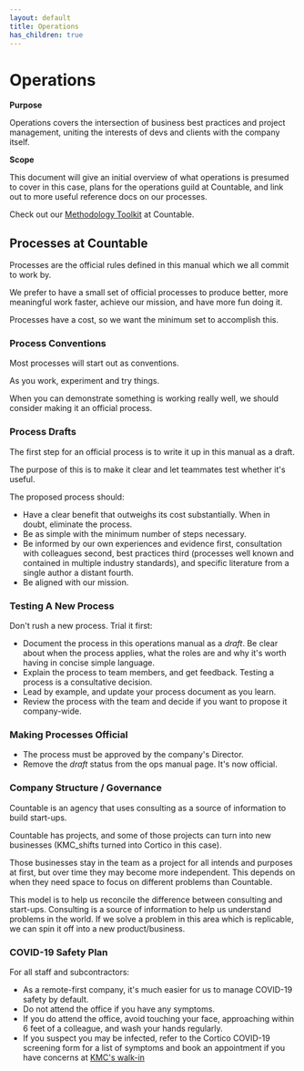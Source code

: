 ```yaml
---
layout: default
title: Operations
has_children: true
---
```


# Operations

**Purpose**

Operations covers the intersection of business best practices and project management, uniting the interests of devs and clients with the company itself.

**Scope**

This document will give an initial overview of what operations is presumed to cover in this case, plans for the operations guild at
Countable, and link out to more useful reference docs on our processes.

Check out our [Methodology Toolkit](../operations/METHODOLOGY) at Countable.

## Processes at Countable

Processes are the official rules defined in this manual which we all commit to work by.

We prefer to have a small set of official processes to produce better, more meaningful work faster, achieve our mission, and have more fun doing it. 

Processes have a cost, so we want the minimum set to accomplish this.

### Process Conventions

Most processes will start out as conventions. 

As you work, experiment and try things. 

When you can demonstrate something is working really well, we should consider making it an official process.

### Process Drafts

The first step for an official process is to write it up in this manual as a draft. 

The purpose of this is to make it clear and let teammates test whether it's useful.

The proposed process should:

  - Have a clear benefit that outweighs its cost substantially. When in doubt, eliminate the process.
  - Be as simple with the minimum number of steps necessary.
  - Be informed by our own experiences and evidence first, consultation with colleagues second, best practices third (processes well known and contained in multiple industry standards), and specific literature from a single author a distant fourth.
  - Be aligned with our mission.

### Testing A New Process

Don't rush a new process. Trial it first:

  - Document the process in this operations manual as a *draft*. Be clear about when the process applies, what the roles are and why it's worth having in concise simple language.
  - Explain the process to team members, and get feedback. Testing a process is a consultative decision.
  - Lead by example, and update your process document as you learn.
  - Review the process with the team and decide if you want to propose it company-wide.

### Making Processes Official

  - The process must be approved by the company's Director.
  - Remove the *draft* status from the ops manual page. It's now official.

### Company Structure / Governance

Countable is an agency that uses consulting as a source of information to build start-ups.

Countable has projects, and some of those projects can turn into new businesses (KMC\_shifts turned into Cortico in this case). 

Those businesses stay in the team as a project for all intends and purposes at first, but over time they may become more independent. This depends on when they need space to focus on different problems than Countable. 

This model is to help us reconcile the difference between consulting and start-ups. Consulting is a source of information to help us understand problems in the world. If we solve a problem in this area which is replicable, we can spin it off into a new product/business.

### COVID-19 Safety Plan

For all staff and subcontractors:

  - As a remote-first company, it's much easier for us to manage COVID-19 safety by default.
  - Do not attend the office if you have any symptoms.
  - If you do attend the office, avoid touching your face, approaching within 6 feet of a colleague, and wash your hands regularly.
  - If you suspect you may be infected, refer to the Cortico COVID-19 screening form for a list of symptoms and book an appointment if you have concerns at [KMC's walk-in](https://kmc.cortico.ca/book/first-available-walk-in/)
